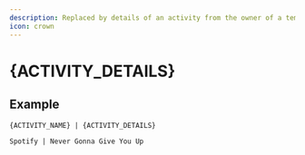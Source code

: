 ```yaml
---
description: Replaced by details of an activity from the owner of a temporary channel.
icon: crown
---
```


# {ACTIVITY\_DETAILS}

## Example

```
{ACTIVITY_NAME} | {ACTIVITY_DETAILS}
```

```
Spotify | Never Gonna Give You Up
```

<figure><img src="../../.gitbook/assets/image (98).png" alt=""><figcaption></figcaption></figure>
